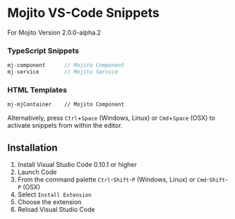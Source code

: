 # Mojito VS-Code Snippets


For Mojito Version 2.0.0-alpha.2

### TypeScript Snippets
```typescript
mj-component      // Mojito Component
mj-service        // Mojito Service
```


### HTML Templates
```html
mj-mjContainer    // Mojito Component
```

Alternatively, press `Ctrl`+`Space` (Windows, Linux) or `Cmd`+`Space` (OSX) to activate snippets from within the editor.

## Installation

1. Install Visual Studio Code 0.10.1 or higher
2. Launch Code
3. From the command palette `Ctrl`-`Shift`-`P` (Windows, Linux) or `Cmd`-`Shift`-`P` (OSX)
4. Select `Install Extension`
5. Choose the extension
6. Reload Visual Studio Code